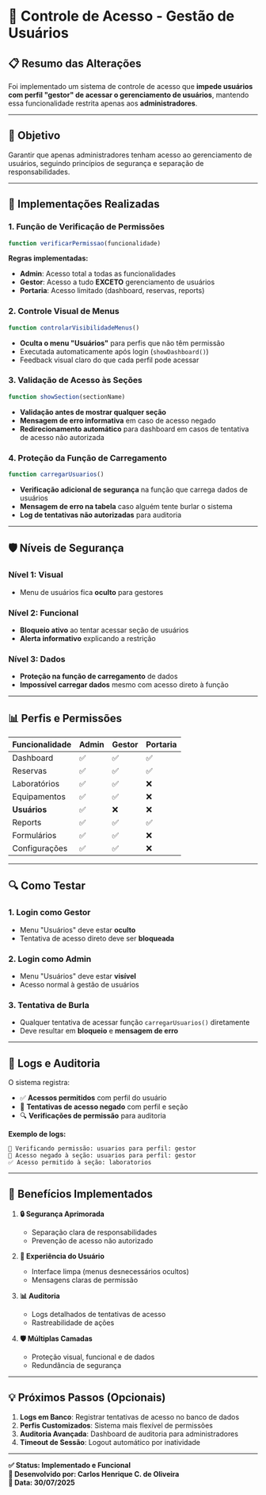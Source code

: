 # 🔐 Controle de Acesso - Gestão de Usuários

## 📋 Resumo das Alterações

Foi implementado um sistema de controle de acesso que **impede usuários com perfil "gestor" de acessar o gerenciamento de usuários**, mantendo essa funcionalidade restrita apenas aos **administradores**.

---

## 🎯 Objetivo

Garantir que apenas administradores tenham acesso ao gerenciamento de usuários, seguindo princípios de segurança e separação de responsabilidades.

---

## 🔧 Implementações Realizadas

### 1. **Função de Verificação de Permissões**
```javascript
function verificarPermissao(funcionalidade)
```

**Regras implementadas:**
- **Admin**: Acesso total a todas as funcionalidades
- **Gestor**: Acesso a tudo **EXCETO** gerenciamento de usuários
- **Portaria**: Acesso limitado (dashboard, reservas, reports)

### 2. **Controle Visual de Menus**
```javascript
function controlarVisibilidadeMenus()
```

- **Oculta o menu "Usuários"** para perfis que não têm permissão
- Executada automaticamente após login (`showDashboard()`)
- Feedback visual claro do que cada perfil pode acessar

### 3. **Validação de Acesso às Seções**
```javascript
function showSection(sectionName)
```

- **Validação antes de mostrar qualquer seção**
- **Mensagem de erro informativa** em caso de acesso negado
- **Redirecionamento automático** para dashboard em casos de tentativa de acesso não autorizada

### 4. **Proteção da Função de Carregamento**
```javascript
function carregarUsuarios()
```

- **Verificação adicional de segurança** na função que carrega dados de usuários
- **Mensagem de erro na tabela** caso alguém tente burlar o sistema
- **Log de tentativas não autorizadas** para auditoria

---

## 🛡️ Níveis de Segurança

### **Nível 1: Visual**
- Menu de usuários fica **oculto** para gestores

### **Nível 2: Funcional**  
- **Bloqueio ativo** ao tentar acessar seção de usuários
- **Alerta informativo** explicando a restrição

### **Nível 3: Dados**
- **Proteção na função de carregamento** de dados
- **Impossível carregar dados** mesmo com acesso direto à função

---

## 📊 Perfis e Permissões

| Funcionalidade | Admin | Gestor | Portaria |
|----------------|-------|--------|----------|
| Dashboard | ✅ | ✅ | ✅ |
| Reservas | ✅ | ✅ | ✅ |
| Laboratórios | ✅ | ✅ | ❌ |
| Equipamentos | ✅ | ✅ | ❌ |
| **Usuários** | ✅ | ❌ | ❌ |
| Reports | ✅ | ✅ | ✅ |
| Formulários | ✅ | ✅ | ❌ |
| Configurações | ✅ | ✅ | ❌ |

---

## 🔍 Como Testar

### **1. Login como Gestor**
- Menu "Usuários" deve estar **oculto**
- Tentativa de acesso direto deve ser **bloqueada**

### **2. Login como Admin**  
- Menu "Usuários" deve estar **visível**
- Acesso normal à gestão de usuários

### **3. Tentativa de Burla**
- Qualquer tentativa de acessar função `carregarUsuarios()` diretamente
- Deve resultar em **bloqueio** e **mensagem de erro**

---

## 📝 Logs e Auditoria

O sistema registra:
- ✅ **Acessos permitidos** com perfil do usuário
- 🚫 **Tentativas de acesso negado** com perfil e seção
- 🔍 **Verificações de permissão** para auditoria

**Exemplo de logs:**
```
🔐 Verificando permissão: usuarios para perfil: gestor
🚫 Acesso negado à seção: usuarios para perfil: gestor  
✅ Acesso permitido à seção: laboratorios
```

---

## 🎯 Benefícios Implementados

1. **🔒 Segurança Aprimorada**
   - Separação clara de responsabilidades
   - Prevenção de acesso não autorizado

2. **👤 Experiência do Usuário**
   - Interface limpa (menus desnecessários ocultos)
   - Mensagens claras de permissão

3. **📊 Auditoria**
   - Logs detalhados de tentativas de acesso
   - Rastreabilidade de ações

4. **🛡️ Múltiplas Camadas**
   - Proteção visual, funcional e de dados
   - Redundância de segurança

---

## 💡 Próximos Passos (Opcionais)

1. **Logs em Banco**: Registrar tentativas de acesso no banco de dados
2. **Perfis Customizados**: Sistema mais flexível de permissões
3. **Auditoria Avançada**: Dashboard de auditoria para administradores
4. **Timeout de Sessão**: Logout automático por inatividade

---

**✅ Status: Implementado e Funcional**  
**🔧 Desenvolvido por: Carlos Henrique C. de Oliveira**  
**📅 Data: 30/07/2025**
